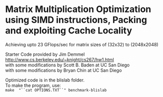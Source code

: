 # Matrix Multiplication Optimization using SIMD instructions, Packing and exploiting Cache Locality<br />
Achieving upto 23 GFlops/sec for matrix sizes of (32x32) to (2048x2048) <br />

Starter Code provided by Jim Demmel<br />
http://www.cs.berkeley.edu/~knight/cs267/hw1.html<br />
with some modifications by Scott B. Baden at UC San Diego<br />
with some modifications by Bryan Chin at UC San Diego<br />

Optimized code is in the blislab folder. <br />
To make the program, use: <br />
`make  "``cat OPTIONS.TXT``" benchmark-blislab`
